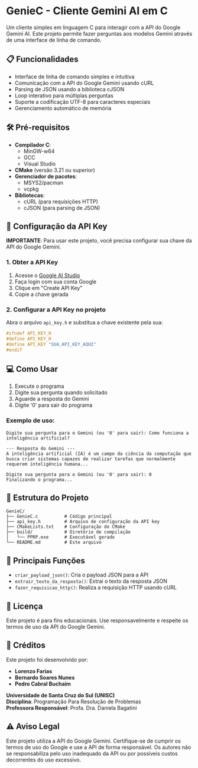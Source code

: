 # GenieC - Cliente Gemini AI em C

Um cliente simples em linguagem C para interagir com a API do Google Gemini AI. Este projeto permite fazer perguntas aos modelos Gemini através de uma interface de linha de comando.

## 📋 Funcionalidades

- Interface de linha de comando simples e intuitiva
- Comunicação com a API do Google Gemini usando cURL
- Parsing de JSON usando a biblioteca cJSON
- Loop interativo para múltiplas perguntas
- Suporte a codificação UTF-8 para caracteres especiais
- Gerenciamento automático de memória

## 🛠️ Pré-requisitos

- **Compilador C**: 
  - MinGW-w64
  - GCC
  - Visual Studio
- **CMake** (versão 3.21 ou superior)
- **Gerenciador de pacotes**:
  - MSYS2/pacman
  - vcpkg
- **Bibliotecas**:
  - cURL (para requisições HTTP)
  - cJSON (para parsing de JSON)

## 🔑 Configuração da API Key

**IMPORTANTE**: Para usar este projeto, você precisa configurar sua chave da API do Google Gemini.

### 1. Obter a API Key

1. Acesse o [Google AI Studio](https://aistudio.google.com/app/apikey)
2. Faça login com sua conta Google
3. Clique em "Create API Key"
4. Copie a chave gerada

### 2. Configurar a API Key no projeto

Abra o arquivo `api_key.h` e substitua a chave existente pela sua:

```c
#ifndef API_KEY_H
#define API_KEY_H
#define API_KEY "SUA_API_KEY_AQUI"
#endif
```

## 💻 Como Usar

1. Execute o programa
2. Digite sua pergunta quando solicitado
3. Aguarde a resposta do Gemini
4. Digite '0' para sair do programa

### Exemplo de uso:

```
Digite sua pergunta para o Gemini (ou '0' para sair): Como funciona a inteligência artificial?

--- Resposta do Gemini ---
A inteligência artificial (IA) é um campo da ciência da computação que busca criar sistemas capazes de realizar tarefas que normalmente requerem inteligência humana...

Digite sua pergunta para o Gemini (ou '0' para sair): 0
Finalizando o programa...
```

## 📁 Estrutura do Projeto

```
GenieC/
├── GenieC.c          # Código principal
├── api_key.h         # Arquivo de configuração da API key
├── CMakeLists.txt    # Configuração do CMake
├── build/            # Diretório de compilação
│   └── PPRP.exe      # Executável gerado
└── README.md         # Este arquivo
```

## 🔧 Principais Funções

- `criar_payload_json()`: Cria o payload JSON para a API
- `extrair_texto_da_resposta()`: Extrai o texto da resposta JSON
- `fazer_requisicao_http()`: Realiza a requisição HTTP usando cURL

## 📄 Licença

Este projeto é para fins educacionais. Use responsavelmente e respeite os termos de uso da API do Google Gemini.

## 👥 Créditos

Este projeto foi desenvolvido por:
- **Lorenzo Farias**
- **Bernardo Soares Nunes**
- **Pedro Cabral Buchaim**

**Universidade de Santa Cruz do Sul (UNISC)**  
**Disciplina**: Programação Para Resolução de Problemas  
**Professora Responsável**: Profa. Dra. Daniela Bagatini

## ⚠️ Aviso Legal

Este projeto utiliza a API do Google Gemini. Certifique-se de cumprir os termos de uso do Google e use a API de forma responsável. Os autores não se responsabiliza pelo uso inadequado da API ou por possíveis custos decorrentes do uso excessivo.
